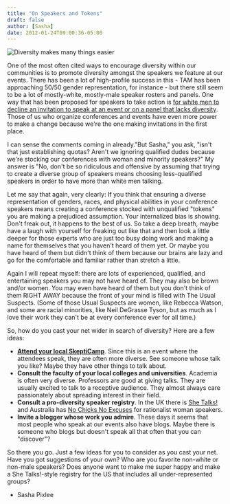 ```yaml
---
title: "On Speakers and Tokens"
draft: false
author: [Sasha]
date: 2012-01-24T09:00:36-05:00
---
```


![Diversity makes many things easier](http://www.morethanmen.org/wp-content/uploads/2012/01/whitechess.jpg)

One of the most often cited ways to encourage diversity within our communities is to promote diversity amongst the speakers we feature at our events. There has been a lot of high-profile success in this - TAM has been approaching 50/50 gender representation, for instance - but there still seem to be a lot of mostly-white, mostly-male speaker rosters and panels. One way that has been proposed for speakers to take action is [for white men to decline an invitation to speak at an event or on a panel that lacks diversity](http://www.good.is/post/why-white-men-should-refuse-to-be-on-panels-of-all-white-men/). Those of us who organize conferences and events have even more power to make a change because we're the one making invitations in the first place.

I can sense the comments coming in already."But Sasha," you ask, "isn't that just establishing quotas? Aren't we ignoring qualified dudes because we're stocking our conferences with woman and minority speakers?" My answer is "No, don't be so ridiculous and offensive by assuming that trying to create a diverse group of speakers means choosing less-qualified speakers in order to have more than white men talking.

Let me say that again, very clearly: If you think that ensuring a diverse representation of genders, races, and physical abilities in your conference speakers means creating a conference stocked with unqualified "tokens" you are making a prejudiced assumption. Your internalized bias is showing. Don't freak out, it happens to the best of us. So take a deep breath, maybe have a laugh with yourself for freaking out like that and then look a little deeper for those experts who are just too busy doing work and making a name for themselves that you haven't heard of them yet. Or maybe you have heard of them but didn't think of them because our brains are lazy and go for the comfortable and familiar rather than stretch a little.

Again I will repeat myself: there are lots of experienced, qualified, and entertaining speakers you may not have heard of. They may also be brown and/or women. You may even have heard of them but you don't think of them RIGHT AWAY because the front of your mind is filled with The Usual Suspects. (Some of those Usual Suspects are women, like Rebecca Watson, and some are racial minorities, like Neil DeGrasse Tyson, but as much as I love their work they can't be at every conference ever for all time.)

So, how do you cast your net wider in search of diversity? Here are a few ideas:

- __[Attend your local SkeptiCamp](http://skepticamp.org/wiki/Main_Page)__. Since this is an event where the attendees speak, they are often more diverse. See someone whose talk you like? Maybe they have other things to talk about.
- __Consult the faculty of your local colleges and universities__. Academia is often very diverse. Professors are good at giving talks. They are usually excited to talk to a receptive audience. They almost always care passionately about spreading interest in their field.
- __Consult a pro-diversity speaker registry__. In the UK there is [She Talks!](http://ukshetalks.com/) and Australia has [No Chicks No Excuses](http://nochicksnoexcuses.com.au/) for rationalist woman speakers.
- __Invite a blogger whose work you admire__. These days it seems that most people who speak at our events also have blogs. Maybe there is someone who blogs but doesn't speak all that often that you can "discover"?

So there you go. Just a few ideas for you to consider as you cast your net. Have you got suggestions of your own? Who are you favorite non-white or non-male speakers? Does anyone want to make me super happy and make a She Talks!-style registry for the US that includes all under-represented groups?

- Sasha Pixlee